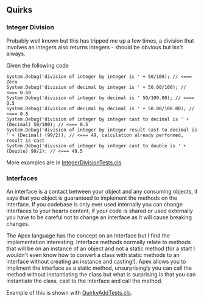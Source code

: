 Quirks
------

### Integer Division
Probably well known but this has tripped me up a few times, a division that involves an integers also returns integers - should be obvious but isn't always.

Given the following code

```Apex
System.Debug('division of integer by integer is ' + 50/100); // <=== Zero
System.Debug('division of decimal by integer is ' + 50.00/100); // <=== 0.50
System.Debug('division of integer by decimal is ' 50/100.00); // <=== 0.5
System.Debug('division of decimal by decimal is ' + 50.00/100.00); // <=== 0.5
System.Debug('division of integer by integer cast to decimal is ' + (Decimal) 50/100); // <=== 0.5
System.Debug('division of integer by integer result cast to decimal is ' + (Decimal) (99/2)); // <=== 49, calculation already performed, result is cast
System.Debug('division of integer by integer cast to double is ' + (Double) 99/2); // <=== 49.5
```

More examples are in [IntegerDivisionTests.cls](IntegerDivisionTests.cls) 

### Interfaces
An interface is a contact between your object and any consuming objects, it says that you object is guaranteed to implement the methods on the interface. If you codebase is only ever used internally you can change interfaces to your hearts content, if your code is shared or used externally you have to be careful not to change an interface as it will cause breaking changes.

The Apex language has the concept on an Interface but I find the implementation interesting. Interface methods normally relate to methods that will be on an instance of an object and not a static method (for a start I wouldn't even know how to convert a class with static methods to an interface without creating an instance and casting!). Apex allows you to impliment the interface as a static method, unsurprisingly you can call the method without instantiating the class but what is surprising is that you can instantiate the class, cast to the interface and call the method.

Example of this is shown with [QuirkyAddTests.cls](QuirkyAddTests.cls).
